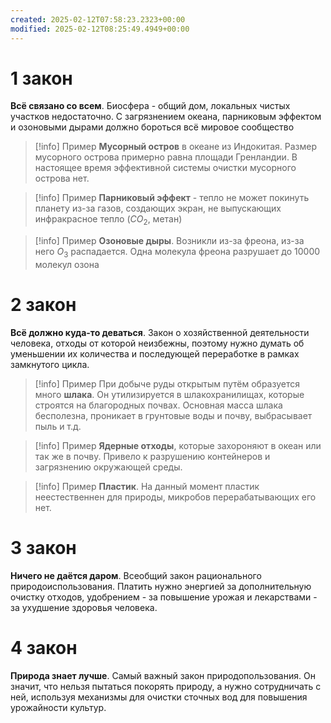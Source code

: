 ```yaml
---
created: 2025-02-12T07:58:23.2323+00:00
modified: 2025-02-12T08:25:49.4949+00:00
---
```

# 1 закон
**Всё связано со всем**. Биосфера - общий дом, локальных чистых участков недостаточно. С загрязнением океана, парниковым эффектом и озоновыми дырами должно бороться всё мировое сообщество

> [!info] Пример
> **Мусорный остров** в океане из Индокитая. Размер мусорного острова примерно равна площади Гренландии. В настоящее время эффективной системы очистки мусорного острова нет. 

> [!info] Пример
> **Парниковый эффект** - тепло не может покинуть планету из-за газов, создающих экран, не выпускающих инфракрасное тепло ($CO_2$, метан)

> [!info] Пример
> **Озоновые дыры**. Возникли из-за фреона, из-за него $O_3$ распадается. Одна молекула фреона разрушает до 10000 молекул озона

# 2 закон
**Всё должно куда-то деваться**. Закон о хозяйственной деятельности человека, отходы от которой неизбежны, поэтому нужно думать об уменьшении их количества и последующей переработке в рамках замкнутого цикла.

> [!info] Пример
> При добыче руды открытым путём образуется много **шлака**. Он утилизируется в шлакохранилищах, которые строятся на благородных почвах. Основная масса шлака бесполезна, проникает в грунтовые воды и почву, выбрасывает пыль и т.д.

> [!info] Пример
> **Ядерные отходы**, которые захороняют в океан или так же в почву. Привело к разрушению контейнеров и загрязнению окружающей среды. 

> [!info] Пример
> **Пластик**. На данный момент пластик неестественнен для природы, микробов перерабатывающих его нет.

# 3 закон
**Ничего не даётся даром**. Всеобщий закон рационального природоиспользования. Платить нужно энергией за дополнительную очистку отходов, удобрением - за повышение урожая и лекарствами - за ухудшение здоровья человека. 

# 4 закон
**Природа знает лучше**. Самый важный закон природопользования. Он значит, что нельзя пытаться покорять природу, а нужно сотрудничать с ней, используя механизмы для очистки сточных вод для повышения урожайности культур. 